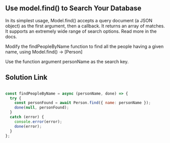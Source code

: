 ## Use model.find() to Search Your Database

In its simplest usage, Model.find() accepts a query document (a JSON object) as the first argument, then a callback. It returns an array of matches. It supports an extremely wide range of search options. Read more in the docs.

Modify the findPeopleByName function to find all the people having a given name, using Model.find() -> [Person]

Use the function argument personName as the search key.

## Solution Link

```javaScript

const findPeopleByName = async (personName, done) => {
  try {
    const personFound = await Person.find({ name: personName });
    done(null, personFound);
  } 
  catch (error) {
    console.error(error);
    done(error);
  }
};

```
